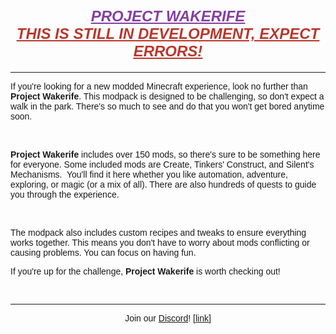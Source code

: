 <h1 style="text-align: center;"><em><span style="text-decoration: underline; font-size: 24px; color: #843fa1;"><strong><span style="font-family: arial, helvetica, sans-serif;">PROJECT WAKERIFE</span></strong></span></em><em><span style="text-decoration: underline; font-size: 24px; color: #843fa1;"><strong><span style="font-family: arial, helvetica, sans-serif;"><br><span style="color: #ba372a; text-decoration: underline;">THIS IS STILL IN DEVELOPMENT, EXPECT ERRORS!</span></span></strong></span></em></h1>
<hr>
<p><span style="font-family: arial, helvetica, sans-serif; font-size: 14px;">If you're looking for a new modded Minecraft experience, look no further than <strong>Project Wakerife</strong>. This modpack is designed to be challenging, so don't expect a walk in the park. There's so much to see and do that you won't get bored anytime soon.</span></p>
<p><span style="font-size: 14px;">&nbsp;</span></p>
<p><span style="font-family: arial, helvetica, sans-serif; font-size: 14px;"><strong>Project Wakerife</strong> includes over 150 mods, so there's sure to be something here for everyone. Some included mods are Create, Tinkers' Construct, and Silent's Mechanisms.&nbsp; You'll find it here whether you like automation, adventure, exploring, or magic (or a mix of all). There are also hundreds of quests to guide you through the experience.</span></p>
<p><span style="font-size: 14px;">&nbsp;</span></p>
<p><span style="font-family: arial, helvetica, sans-serif; font-size: 14px;">The modpack also includes custom recipes and tweaks to ensure everything works together. This means you don't have to worry about mods conflicting or causing problems. You can focus on having fun.</span></p>
<p><span style="font-family: arial, helvetica, sans-serif; font-size: 14px;">If you're up for the challenge, <strong>Project Wakerife</strong> is worth checking out!</span></p>
<p style="text-align: left;"><span style="font-family: arial, helvetica, sans-serif; font-size: 14px;">&nbsp;</span></p>
<hr>
<p style="text-align: center;"><span style="font-family: arial, helvetica, sans-serif; font-size: 14px;">Join our <a href="https://discord.gg/M4HQTQ9g9f" target="_blank" rel="nofollow noopener">Discord</a>! <a href="https://discord.gg/M4HQTQ9g9f" target="_blank" rel="nofollow noopener">[link]</a><br></span></p>
<p style="text-align: left;"><span style="font-family: arial, helvetica, sans-serif; font-size: 14px;">&nbsp;</span></p>
